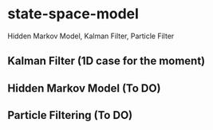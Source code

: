 # state-space-model
Hidden Markov Model, Kalman Filter, Particle Filter
## Kalman Filter (1D case for the moment)
## Hidden Markov Model (To DO)
## Particle Filtering (To DO)
